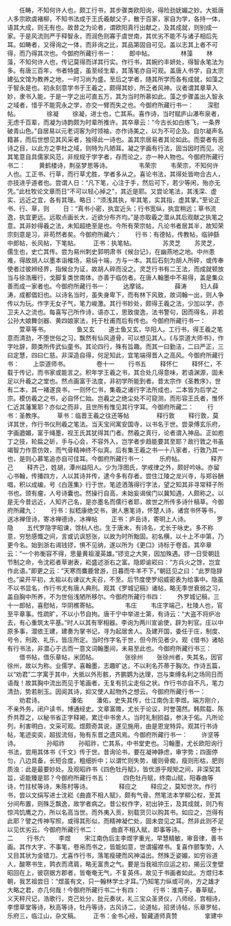 <!-- { "loadSidebar": true } -->
　　任畴，不知何许人也，颇工行书，其步骤类欧阳询，得险劲妩媚之妙。大抵唐人多宗欧虞褚柳，不知书法成于王氏羲献父子，散于百家，家自为学，各持一体，语其大成，则无有也。故昔之为论者，谓欧阳真行出献之，及其成就，则别成一家。于是风流则严于释智永，而润色则寡于虞世南，其优劣不能不与诸子相后先耳。如畴者，又得询之一体，而非询之比，其品第固自可见。盖以志其上者不可得，而乃得其次也。今御府所藏行书一：
　　郎中帖。
　　
　　林藻
　　林藻，不知何许人也，传记莫得而详其行实。作行书，其婉约丰妍处，得智永笔法为多。有唐三百年，书者特盛，虽至经生辈，其落笔亦自可观。盖唐人书学，自太宗建弘文馆为教养之地，一时习尚为盛。至后之学者，随其所学而各有成就，如藻之于智永是也。初永刻意学书于王羲之，颇得其妙，所乏者风神。议者谓其章草入妙，隶书入能，于是一字之出可直五万，其为当时所慕如此。藻之步骤盖出入智永之域者，惜乎不能究永之学，亦交一臂而失之也。今御府所藏行书一：
　　深慰帖。
　　
　　徐凝
　　徐凝，进士也，亡其系。喜作诗，当时赋庐山瀑布泉者，无虑千百辈，而凝为诗韵颇为时辈所推许。其卒章云：“今古长如白练飞，一条界破青山色。”自居易以元老词客为时领袖，亦作诗美之，以为不可企及。自尔凝声名籍甚，而后世想见其风采者，独得此一诗也。盖其宗居易者其论如此。而耍者有恶诗之目，以此方之李杜之域，则特为凡陋耳。凝之字画有行法，固当因时而见。况其笔意自具儒家风范，非规规于学字者，存而论之，亦一种人物也。今御府所藏行书二：
　　黄鹤楼诗，荆巫梦思等诗。
　　
　　韦荣宗
　　韦荣宗，不知何许人也。工正书、行草，而行草尤胜，学者多从之。喜论书法，其得处皆吻合古人，亦技进乎道者也。尝谓人日：“凡下笔，心注于手，然后可下，若少等闲，殆亦无凭。”此杜牧论文章而日“不可以轻心掉之”，其近是耶。又尝论笔法，其浅深、虚实、远近之宜，各有其理。略日：“须浅其执，牢其笔，实其指，虚其掌。”至论正书、行、草，则
　　日：“真书小密，执宜近头；行书宽纵，执宜稍远；草书流逸，执宜更远。远取点画长大，近欲分布齐均。”是亦取羲之潜从其后观献之执笔之意。其非妙得羲之法，未知超绝至是也。今所有荣宗帖，凡论书者居其半，故知荣宗刻意是习，非苟然者矣。今御府所藏六：
　　行书：有德帖，传教帖，临钟繇中郎帖，长风帖，下笔帖。
　　正书：执笔帖。
　　
　　苏灵芝
　　苏灵芝，儒生也，史亡其传。尝为易州刺史郭明肃书《候台记》，在幽燕地之地。中州患难，得故胡人以墨本诣榷场，易绢十端，方与一本。其后石刻为胡人所碎，或传奉使者过彼辨经界，指候台为证，故胡人碎而没之。灵芝行书有二王法，而成就顿放当与徐浩雁行，戈脚复类世南体，亦善于临仿者。在唐人翰墨中不易得，盖是集众善而成一家者也。今御府所藏行书一：
　　达摩铭。
　　
　　薛涛
　　妇人薛涛，成都倡妇也。以诗名当时，虽失身卑下，而有林下风致，故词翰一出，则人争传以为玩。作字无女子气，笔力峻激。其行书妙处，颇得王羲之法，少加以学，亦卫夫人之流也。每喜写己所作诗，语亦工，思致俊逸，法书警句，因而得名，非若公孙大娘舞剑器、黄四娘家法，托于杜甫而后有传也。今御府所藏行书一：
　　萱草等书。
　　
　　鱼又玄
　　道士鱼又玄，华阳人。工行书，得王羲之笔意而清劲，不堕世俗之习，飘然有仙风道骨，可以想见其人。《与崇道大师书》，作字吐辞，颇类所传武仙童书。其论四行，殊有旨趣。而其一曰勤洁，二曰严正，三曰定慧，四曰仁慈。非深造自得，何足知此，宜笔端得晋人之高风。今御府所藏行书：
　　上崇道师书。 
　　
　　卷十一
　　行书五
　　释怀仁
　　释怀仁，不载于传记，而书家或能言之。积年学王羲之书，其合处几得意味，若语渊源，固未足以升羲之之堂也。然点画富于法度，非初学所能到者。昔太宗作《圣教序》，世有二本，其一褚遂良书，一则怀仁书，集羲之诸行字法所成也，二本皆为后学之宗。模仿羲之之书，必自怀仁始。岂羲之之绝尘处不可窥测，而形容王氏者，惟怀仁近其藩篱耶？亦似之而非，且世所有惟见其行字耳。今御府所藏二：
　　行书：圣教序。
　　草书：临晋王羲之往还等帖
　　
　　释行敦
　　释行敦，莫详其世，作行书仪刑羲之笔法。当天宝间寓安国寺，以书名于世。尝录傅玄乐府，字画遒媚，富于绳墨，视王氏其犹得其门者。然羲之真行，论者谓入神品。正如庖丁之技，轮扁之斫，手与心会，不容外入，岂学者步趋能要其至耶？故行敦之书虽竭智力作意仿效，而气骨精神终不似真。后有集王羲之书一十八家者，行敦乃其一也，是则心慕笔追亦自可佳耳。今御府所藏行书一：
　　乐府帖。
　　
　　释齐己
　　释齐己，姓胡，潭州益阳人。少为浮图氏，学戒律之外，颇好吟咏。亦留心书翰，传播四方，人以其诗并传，逮今多有存者。尝住江陵之龙兴寺，与郑谷酬唱，积以成编，号《白莲集》行于世。笔迹洒落得行字法，望之知其非寻常释子所书也。颈有瘤，人号诗囊也。然操行自高，未始妄谒侯门以冀知遇，人颇称之。以是无今昔远近，人知齐己名，是亦墨名而儒行者耶，故世之所传多诗什稿草。今御府所藏九：
　　行书：拟嵇康绝交书，谢人惠笔诗，怀楚人诗，诸宫书怀等书，送冰禅侄诗，寄冰禅德诗，冰禅帖
　　正书：庐岳诗，寄明上人诗。
　　
　　罗隐
　　五代罗隐字昭谏，馀杭人也。生于唐末，有诗名，尤长于咏史。多不称意，穷愁感慨之间，言或讥讽怒张，以故为时所黜固。初名横，以十上不中第，乃更今名。始到浙右谒钱镠，惧不见纳，遂以所为《更口》诗标于卷首。其卒章云：“一个祢衡容不得，思量黄祖漫英雄。”镠览之大笑，因加殊遇。镠一日受朝廷节制之命，令沈崧者草谢表，崧盛述浙右之富。隐即谕崧曰：“方兵火之馀，岂宜作此语。”即更之云：“天寒而麋鹿曾游，日暮而牛羊不下。”朝廷见之曰：“此罗隐辞也。”粱开平初，太祖以右谏议大夫召，不至。后节度使罗绍威密表为给事中。隐虽不以书显名，作行书尤有唐人典刑。观其《罗城记稿》诸帖，略无季世衰弱之习，盖自胸中所养，不为世俗浅陋所移尔。今御府所藏行书四：
　　外罗城记稿，三十一郎帖，喜慰帖，华阴樵寄帖。
　　
　　韦庄
　　韦庄字端己，杜陵人也，官至平章事。性疏旷，不以小节自拘。唐干宁中举进士第，有诗云：“大盗不将炉冶去，有心重筑太平基。”时人以其有宰相器。李询为两川宣谕使，辟为判官。庄以中原多事，潜依王建，建奏为掌书记，寻为起居舍人。及建开国，委任于庄，制度、号令，刑政、礼乐，皆庄所定。当时作字名于世，但今所见者少。观《借书》诸帖有行书法，非潜心于古而一意文词翰墨间，未易至此也。今御府所藏行书三：
　　借书帖，借乐章帖，米团帖。
　　
　　张徐州
　　张徐州者，失其名，因官徐州，故以为称。业儒学，喜翰墨，志趣旷达，不以利名芥蒂于胸次。作诗五篇，以“劝君”二字寓于其中，大抵以外形骸，齐鹏鹦为达理，岂与束缚名利之场同日而语哉！故其胸中流出而见于笔画者，无复有抗尘走俗之状。作行书亦自不凡，笔力清劲，势若削玉。因阅其诗，抑又使人起物外之想云。今御府所藏行书一：
　　劝君诗。
　　
　　潘佑
　　潘佑，史失其传，仕江南伪主李煜。端方刚介，不亲外务，闭户读书，博通经史。文章富赡，尤长于论议，时誉蔼然。韩熙载、陈乔共荐之，以秘书省正字释褐，累迁中书舍人。当时礼制损益，参决于佑。凡所论列，利害明白，文采可观。煜颇奇其说，遂见施用，由是恩宠特异。观其行书诗帖，笔迹奕奕，超拔流俗，殆有东晋之遗风焉。今御府所藏行书一：
　　许坚等诗。
　　
　　孙昭祚
　　孙昭祚，亡其系，中书堂吏也。习翰墨，尤长欧阳询行书法，尝用其体书《千文》传于世。昔询论书，要在凝神静虑，审字势；四面停匀，八边具备，长短合度，粗细折中；以谓忙则失势，缓则骨痴，瘦则形枯，肥则质浊：此是最要妙处。及观昭祚书《四色牡丹赋》，皆优游乎规矩之间，非深契其旨，讵能臻是耶？今御府所藏行书五：
　　四色牡丹赋，终南山赋，阳春曲等诗，竹拄杖等诗，朱陈村等诗。
　　
　　释应之
　　释应之，莫知世次。作行书，尝以文绢写进士沈崧《曲直不相人赋》，颇有气骨。然笔法本学柳公权，至其分间布置，则殊乏飘逸，故学者病之。昔公权作字，初出钟王，及其成就，则乃有惊鸿饥鹰之力，所以名高当世。而外夷入贡，别载货贝以购其书。如应之，岂得有此耶？譬之传神写照，或得其形似，而精神凝伫处，固未尝见之耳。然非此则不足以见优劣云。今御府所藏行书二：
　　曲直不相入赋，即事等诗。 
　　
　　卷十二
　　行书六
　　李煜
　　宋江南伪后主李煜字重光，早慧精敏，审音律，善书画。其作大字，不事笔，卷帛而书之，皆能如意，世谓撮襟书。复喜作颤掣势，人又目其状为金错刀。尤喜作行书，落笔瘦硬而风神溢出。然殊乏姿媚，如穷谷道人，酸寒书生，鹑衣而鸢肩，略无富贵之气。要是当我祖宗应运之初，揭云汉奎壁昭回在上，彼窃据方郡者，皆奄奄无气，不复英伟，故见于书画者如此。方煜归本朝，我艺祖尝日：“煜虽有文，只一翰林学士才耳。”乃知笔力纵或可尚，方之雄才大略之君，亦几何哉！今御府所藏行书二十有四：
　　行书：淮南子，春草赋，义天秤尺记，浩歌行，克己处分，批元奏状，礼三宝众圣贤仪，八师经，宫相诗，李憬草堂等诗，秋高等诗，牡丹等诗，古风诗二，论道帖，招贤诗帖，乐章罗帖，乐府三，临江山，杂文稿。
　　正书：金书心经，智藏道师真赞
　　
　　挛建中
